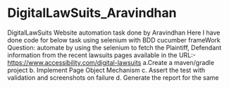 # DigitalLawSuits_Aravindhan
DigitalLawSuits Website automation task done by Aravindhan
Here I have done code for below task using selenium with BDD cucumber frameWork
Question: automate by using the selenium to fetch the Plaintiff, Defendant information
from the recent lawsuits pages available in the URL:-
https://www.accessibility.com/digital-lawsuits
a.Create a maven/gradle project
b. Implement Page Object Mechanism
c. Assert the test with validation and screenshots on failure
d. Generate the report for the same
